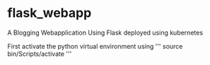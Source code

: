 # flask_webapp
A Blogging Webapplication Using Flask deployed using kubernetes

First activate the python virtual environment using
'''
source bin/Scripts/activate
'''
